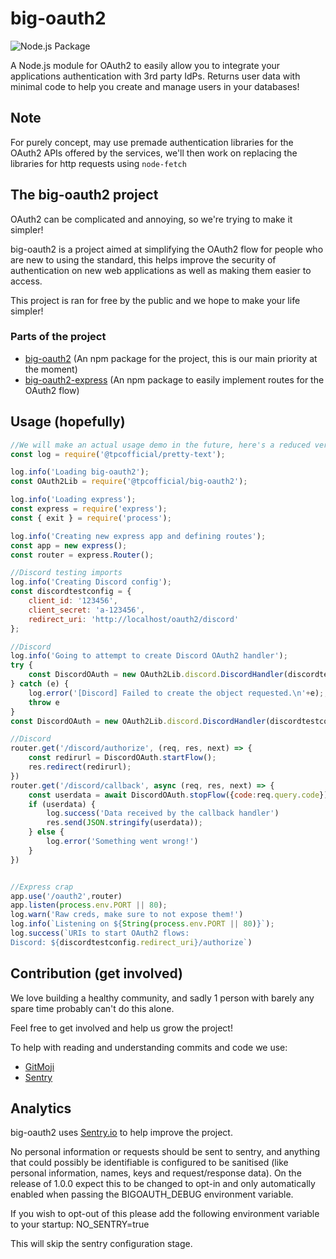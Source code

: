 # big-oauth2

![Node.js Package](https://github.com/tpcofficial/big-oauth2/workflows/Node.js%20Package/badge.svg)

A Node.js module for OAuth2 to easily allow you to integrate your applications authentication with 3rd party IdPs. Returns user data with minimal code to help you create and manage users in your databases!

## Note

For purely concept, may use premade authentication libraries for the OAuth2 APIs offered by the services, we'll then work on replacing the libraries for http requests using `node-fetch`

## The big-oauth2 project

OAuth2 can be complicated and annoying, so we're trying to make it simpler!

big-oauth2 is a project aimed at simplifying the OAuth2 flow for people who are new to using the standard, this helps improve the security of authentication on new web applications as well as making them easier to access.

This project is ran for free by the public and we hope to make your life simpler!

### Parts of the project

- [big-oauth2](https://github.com/tpcofficial/big-oauth2) (An npm package for the project, this is our main priority at the moment)
- [big-oauth2-express](https://github.com/tpcofficial/big-oauth2-express) (An npm package to easily implement routes for the OAuth2 flow)

## Usage (hopefully)

```js
//We will make an actual usage demo in the future, here's a reduced version of our testing script to suffice while we work on one!
const log = require('@tpcofficial/pretty-text');

log.info('Loading big-oauth2');
const OAuth2Lib = require('@tpcofficial/big-oauth2');

log.info('Loading express');
const express = require('express');
const { exit } = require('process');

log.info('Creating new express app and defining routes');
const app = new express();
const router = express.Router();

//Discord testing imports
log.info('Creating Discord config');
const discordtestconfig = {
    client_id: '123456',
    client_secret: 'a-123456',
    redirect_uri: 'http://localhost/oauth2/discord'
};

//Discord
log.info('Going to attempt to create Discord OAuth2 handler');
try {
    const DiscordOAuth = new OAuth2Lib.discord.DiscordHandler(discordtestconfig);
} catch (e) {
    log.error('[Discord] Failed to create the object requested.\n'+e);;
    throw e
}
const DiscordOAuth = new OAuth2Lib.discord.DiscordHandler(discordtestconfig);

//Discord
router.get('/discord/authorize', (req, res, next) => {
    const redirurl = DiscordOAuth.startFlow();
    res.redirect(redirurl);
})
router.get('/discord/callback', async (req, res, next) => {
    const userdata = await DiscordOAuth.stopFlow({code:req.query.code})
    if (userdata) {
        log.success('Data received by the callback handler')
        res.send(JSON.stringify(userdata));       
    } else {  
        log.error('Something went wrong!')
    }
})


//Express crap
app.use('/oauth2',router)
app.listen(process.env.PORT || 80);
log.warn('Raw creds, make sure to not expose them!')
log.info(`Listening on ${String(process.env.PORT || 80)}`);
log.success(`URIs to start OAuth2 flows:
Discord: ${discordtestconfig.redirect_uri}/authorize`)

```

## Contribution (get involved)

We love building a healthy community, and sadly 1 person with barely any spare time probably can't do this alone.

Feel free to get involved and help us grow the project!

To help with reading and understanding commits and code we use:

- [GitMoji](https://gitmoji.dev/)
- [Sentry](https://sentry.io)

## Analytics

big-oauth2 uses [Sentry.io](https://sentry.io) to help improve the project.

No personal information or requests should be sent to sentry, and anything that could possibly be identifiable is configured to be sanitised (like personal information, names, keys and request/response data).
On the release of 1.0.0 expect this to be changed to opt-in and only automatically enabled when passing the BIGOAUTH_DEBUG environment variable.

If you wish to opt-out of this please add the following environment variable to your startup: NO_SENTRY=true

This will skip the sentry configuration stage.